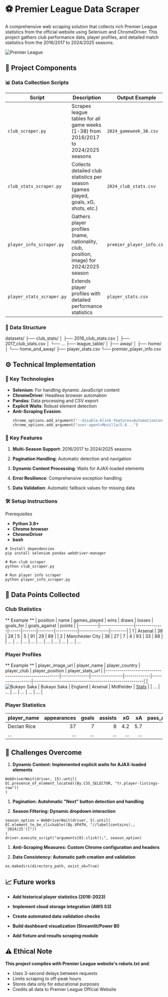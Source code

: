 # ⚽ Premier League Data Scraper

A comprehensive web scraping solution that collects rich Premier League statistics from the official website using Selenium and ChromeDriver. This project gathers club performance data, player profiles, and detailed match statistics from the 2016/2017 to 2024/2025 seasons.

![Premier League](https://upload.wikimedia.org/wikipedia/en/f/f2/Premier_League_Logo.svg)

## 🧰 Project Components

### 📊 Data Collection Scripts

| Script                    | Description                                                                             | Output Example            |
| ------------------------- | --------------------------------------------------------------------------------------- | ------------------------- |
| `club_scraper.py`         | Scrapes league tables for all game weeks (1-38) from 2016/2017 to 2024/2025 seasons     | `2024_gameweek_38.csv`    |
| `club_stats_scraper.py`   | Collects detailed club statistics per season (games played, goals, xG, shots, etc.)     | `2024_club_stats.csv`     |
| `player_info_scraper.py`  | Gathers player profiles (name, nationality, club, position, image) for 2024/2025 season | `premier_player_info.csv` |
| `player_stats_scraper.py` | Extends player profiles with detailed performance statistics                            | `player_stats.csv`        |

### 📂 Data Structure

datasets/
├── club_stats/
│ ├── 2016_club_stats.csv
│ ├── 2017_club_stats.csv
│ └── ...
├── league_table/
│ ├── away/
│ ├── home/
│ └── home_and_away/
├── player_stats.csv
└── premier_player_info.csv

## ⚙️ Technical Implementation

### 🧩 Key Technologies

- **Selenium**: For handling dynamic JavaScript content
- **ChromeDriver**: Headless browser automation
- **Pandas**: Data processing and CSV export
- **Explicit Waits**: Robust element detection
- **Anti-Scraping Evasion**:
  ```python
  chrome_options.add_argument("--disable-blink-features=AutomationControlled")
  chrome_options.add_argument("user-agent=Mozilla/5.0...")
  ```

### 🚀 Key Features

1. **Multi-Season Support**: 2016/2017 to 2024/2025 seasons

1. **Pagination Handling**: Automatic detection and navigation

1. **Dynamic Content Processing**: Waits for AJAX-loaded elements

1. **Error Resilience**: Comprehensive exception handling

1. **Data Validation**: Automatic fallback values for missing data

### 🛠️ Setup Instructions

Prerequisites

- **Python 3.8+**
- **Chrome browser**
- **ChromeDriver**
- **bash**

```
# Install dependencies
pip install selenium pandas webdriver-manager

# Run club scraper
python club_scraper.py

# Run player info scraper
python player_info_scraper.py
```

## 🧩 Data Points Collected

### Club Statistics

** Example **
| position | name | games_played | wins | draws | losses | goals_for | goals_against | points |
|----------|-----------------|--------------|------|-------|--------|-----------|---------------|--------|
| 1 | Arsenal | 38 | 28 | 5 | 5 | 91 | 29 | 89 |
| 2 | Manchester City | 38 | 27 | 7 | 4 | 93 | 33 | 88 |
| ... | ... | ... | ... | ... | ... | ... | ... | ... |
...

### Player Profiles

** Example **
| player_image_url | player_name | player_country | player_club | player_position | player_stats_url |
|-------------------------------------------------------|--------------|----------------|-------------|------------------|-------------------------------------------------------|
| ![Bukayo Saka](https://.../p165153.png) | Bukayo Saka | England | Arsenal | Midfielder | [Stats](https://www.premierleague.com/players/165153/Bukayo-Saka/stats) |
| ... | ... | ... | ... | ... | ... |

### Player Statistics

| player_name | appearances | goals | assists |  xG |  xA | pass_accuracy | tackles | interceptions |
| ----------- | ----------: | ----: | ------: | --: | --: | ------------: | ------: | ------------: |
| Declan Rice |          37 |     7 |       8 | 4.2 | 5.7 |           91% |      42 |            28 |
| ...         |         ... |   ... |     ... | ... | ... |           ... |     ... |           ... |

## 🚧 Challenges Overcome

1. **Dynamic Content: Implemented explicit waits for AJAX-loaded elements**

```
WebDriverWait(driver, 15).until(
EC.presence_of_element_located((By.CSS_SELECTOR, "tr.player-listings-row"))
)

```

1. **Pagination: Autohmatic "Next" button detection and handling**

1. **Season Filtering: Dynamic dropdown interaction**

```
season_option = WebDriverWait(driver, 5).until(
EC.element_to_be_clickable((By.XPATH, "//label[contains(., '2024/25')]"))
)
driver.execute_script("arguments[0].click();", season_option)
```

1. **Anti-Scraping Measures: Custom Chrome configuration and headers**

1. **Data Consistency: Automatic path creation and validation**

```
os.makedirs(directory_path, exist_ok=True)
```

## 📈 Future works

- **Add historical player statistics (2016-2023)**

- **Implement cloud storage integration (AWS S3)**

- **Create automated data validation checks**

- **Build dashboard visualization (Streamlit/Power BI)**

- **Add fixture and results scraping module**

## ⚠️ Ethical Note

**This project complies with Premier League website's robots.txt and**:

- Uses 3-second delays between requests
- Limits scraping to off-peak hours
- Stores data only for educational purposes
- Credits all data to Premier League Official Website
